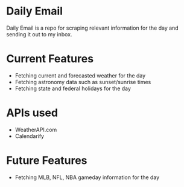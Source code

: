 # Daily Email

Daily Email is a repo for scraping relevant information for the day and sending it out to my inbox.

# Current Features

- Fetching current and forecasted weather for the day
- Fetching astronomy data such as sunset/sunrise times
- Fetching state and federal holidays for the day

# APIs used
- WeatherAPI.com
- Calendarify

# Future Features
- Fetching MLB, NFL, NBA gameday information for the day
